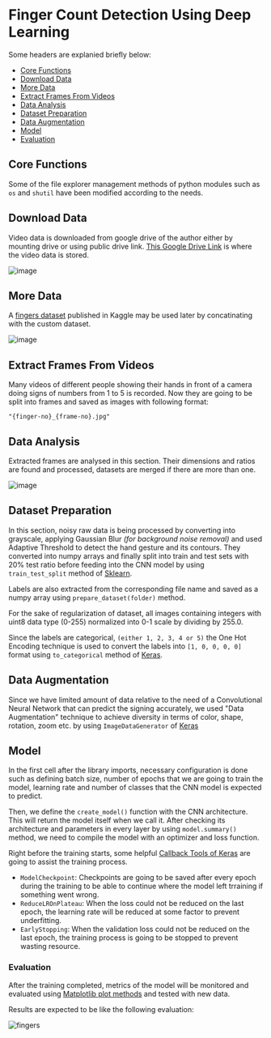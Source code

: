 # Finger Count Detection Using Deep Learning

Some headers are explanied briefly below:

- [Core Functions](#core-functions)
- [Download Data](#download-data)
- [More Data](#more-data)
- [Extract Frames From Videos](#extract-frames-from-videos)
- [Data Analysis](#data-analysis)
- [Dataset Preparation](#dataset-preparation)
- [Data Augmentation](#data-augmentation)
- [Model](#model)
- [Evaluation](#evaluation)

## Core Functions

Some of the file explorer management methods of python modules such as `os` and `shutil` have been modified according to the needs.

## Download Data

Video data is downloaded from google drive of the author either by mounting drive or using public drive link. [This Google Drive Link](https://drive.google.com/open?id=143LEc5sai_ReSzNSxKrkXKxH5iZl_XL4) is where the video data is stored.

![image](https://user-images.githubusercontent.com/36932448/79135379-ea343a80-7db7-11ea-9c90-8d07c99c3a26.png)

## More Data

A [fingers dataset](https://www.kaggle.com/koryakinp/fingers) published in Kaggle may be used later by concatinating with the custom dataset.

![image](https://user-images.githubusercontent.com/36932448/79135508-118b0780-7db8-11ea-8dd6-1363229a7c3f.png)

## Extract Frames From Videos

Many videos of different people showing their hands in front of a camera doing signs of numbers from 1 to 5 is recorded. Now they are going to be split into frames and saved as images with following format: 

`"{finger-no}_{frame-no}.jpg"`

## Data Analysis

Extracted frames are analysed in this section. Their dimensions and ratios are found and processed, datasets are merged if there are more than one.

![image](https://user-images.githubusercontent.com/36932448/79135554-32ebf380-7db8-11ea-9c60-ca387499f223.png)

## Dataset Preparation

In this section, noisy raw data is being processed by converting into grayscale, applying Gaussian Blur _(for background noise removal)_ and used Adaptive Threshold to detect the hand gesture and its contours. They converted into numpy arrays and finally split into train and test sets with 20% test ratio before feeding into the CNN model by using `train_test_split` method of [Sklearn](https://scikit-learn.org/stable/modules/generated/sklearn.model_selection.train_test_split.html). 

Labels are also extracted from the corresponding file name and saved as a numpy array using `prepare_dataset(folder)` method.

For the sake of regularization of dataset, all images containing integers with uint8 data type (0-255) normalized into 0-1 scale by dividing by 255.0.

Since the labels are categorical, `(either 1, 2, 3, 4 or 5)` the One Hot Encoding technique is used to convert the labels into `[1, 0, 0, 0, 0]` format using `to_categorical` method of [Keras](https://www.tensorflow.org/api_docs/python/tf/keras/utils/to_categorical).

## Data Augmentation

Since we have limited amount of data relative to the need of a Convolutional Neural Network that can predict the signing accurately, we used "Data Augmentation" technique to achieve diversity in terms of color, shape, rotation, zoom etc. by using `ImageDataGenerator` of [Keras](https://keras.io/preprocessing/image/)

## Model

In the first cell after the library imports, necessary configuration is done such as defining batch size, number of epochs that we are going to train the model, learning rate and number of classes that the CNN model is expected to predict.

Then, we define the `create_model()` function with the CNN architecture. This will return the model itself when we call it.
After checking its architecture and parameters in every layer by using `model.summary()` method, we need to compile the model with an optimizer and loss function.

Right before the training starts, some helpful [Callback Tools of Keras](https://keras.io/callbacks/#modelcheckpoint) are going to assist the training process.

- `ModelCheckpoint`: Checkpoints are going to be saved after every epoch during the training to be able to continue where the model left trraining if something went wrong.
- `ReduceLROnPlateau`: When the loss could not be reduced on the last epoch, the learning rate will be reduced at some factor to prevent underfitting.
- `EarlyStopping`: When the validation loss could not be reduced on the last epoch, the training process is going to be stopped to prevent wasting resource.

### Evaluation

After the training completed, metrics of the model will be monitored and evaluated using [Matplotlib plot methods](https://matplotlib.org/3.2.1/api/_as_gen/matplotlib.pyplot.html) and tested with new data.

Results are expected to be like the following evaluation:

![fingers](https://user-images.githubusercontent.com/36932448/79144172-30dd6100-7dc7-11ea-94e0-120582bc4112.gif)
